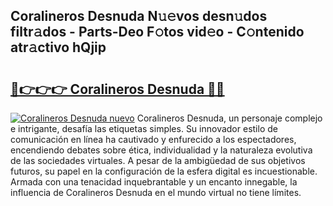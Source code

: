 ## Coralineros Desnuda N𝚞𝚎vos desn𝚞dos filtr𝚊dos - Parts-Deo F𝚘tos vid𝚎o - C𝚘ntenido atr𝚊ctivo hQjip

# <h2><a href="http://mbauv1.tromn.icu/?c=Coralineros+Desnuda">🔗👉👉👉 Coralineros Desnuda 🔗🔗</a></h2>

[![Coralineros Desnuda nuevo](https://i.imgur.com/pEAQMta.gif)](http://mbauv1.tromn.icu/?c=Coralineros+Desnuda)
Coralineros Desnuda, un personaje complejo e intrigante, desafía las etiquetas simples. Su innovador estilo de comunicación en línea ha cautivado y enfurecido a los espectadores, encendiendo debates sobre ética, individualidad y la naturaleza evolutiva de las sociedades virtuales. A pesar de la ambigüedad de sus objetivos futuros, su papel en la configuración de la esfera digital es incuestionable. Armada con una tenacidad inquebrantable y un encanto innegable, la influencia de Coralineros Desnuda en el mundo virtual no tiene límites.
